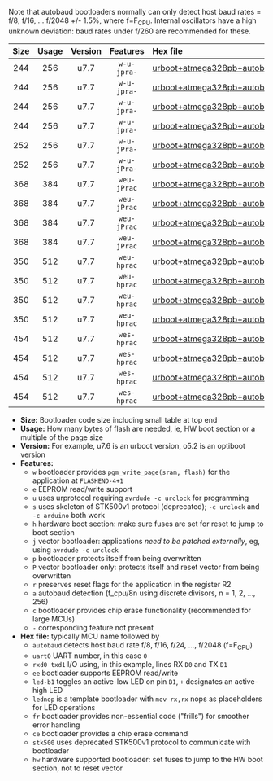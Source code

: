 Note that autobaud bootloaders normally can only detect host baud rates = f/8, f/16, ... f/2048 +/- 1.5%, where f=F<sub>CPU</sub>. Internal oscillators have a high unknown deviation: baud rates under f/260 are recommended for these.

|Size|Usage|Version|Features|Hex file|
|:-:|:-:|:-:|:-:|:--|
|244|256|u7.7|`w-u-jpra-`|[urboot+atmega328pb+autobaud_uart0_rxd0_txd1_led+b5.hex](https://raw.githubusercontent.com/stefanrueger/urboot.hex/main/mcus/atmega328pb/autobaud/urboot+atmega328pb+autobaud_uart0_rxd0_txd1_led+b5.hex)|
|244|256|u7.7|`w-u-jpra-`|[urboot+atmega328pb+autobaud_uart0_rxd0_txd1_lednop.hex](https://raw.githubusercontent.com/stefanrueger/urboot.hex/main/mcus/atmega328pb/autobaud/urboot+atmega328pb+autobaud_uart0_rxd0_txd1_lednop.hex)|
|244|256|u7.7|`w-u-jpra-`|[urboot+atmega328pb+autobaud_uart1_rxb4_txb3_led+b5.hex](https://raw.githubusercontent.com/stefanrueger/urboot.hex/main/mcus/atmega328pb/autobaud/urboot+atmega328pb+autobaud_uart1_rxb4_txb3_led+b5.hex)|
|244|256|u7.7|`w-u-jpra-`|[urboot+atmega328pb+autobaud_uart1_rxb4_txb3_lednop.hex](https://raw.githubusercontent.com/stefanrueger/urboot.hex/main/mcus/atmega328pb/autobaud/urboot+atmega328pb+autobaud_uart1_rxb4_txb3_lednop.hex)|
|252|256|u7.7|`w-u-jPra-`|[urboot+atmega328pb+autobaud_uart0_rxd0_txd1.hex](https://raw.githubusercontent.com/stefanrueger/urboot.hex/main/mcus/atmega328pb/autobaud/urboot+atmega328pb+autobaud_uart0_rxd0_txd1.hex)|
|252|256|u7.7|`w-u-jPra-`|[urboot+atmega328pb+autobaud_uart1_rxb4_txb3.hex](https://raw.githubusercontent.com/stefanrueger/urboot.hex/main/mcus/atmega328pb/autobaud/urboot+atmega328pb+autobaud_uart1_rxb4_txb3.hex)|
|368|384|u7.7|`weu-jPrac`|[urboot+atmega328pb+autobaud_uart0_rxd0_txd1_ee_led+b5_fr_ce.hex](https://raw.githubusercontent.com/stefanrueger/urboot.hex/main/mcus/atmega328pb/autobaud/urboot+atmega328pb+autobaud_uart0_rxd0_txd1_ee_led+b5_fr_ce.hex)|
|368|384|u7.7|`weu-jPrac`|[urboot+atmega328pb+autobaud_uart0_rxd0_txd1_ee_lednop_fr_ce.hex](https://raw.githubusercontent.com/stefanrueger/urboot.hex/main/mcus/atmega328pb/autobaud/urboot+atmega328pb+autobaud_uart0_rxd0_txd1_ee_lednop_fr_ce.hex)|
|368|384|u7.7|`weu-jPrac`|[urboot+atmega328pb+autobaud_uart1_rxb4_txb3_ee_led+b5_fr_ce.hex](https://raw.githubusercontent.com/stefanrueger/urboot.hex/main/mcus/atmega328pb/autobaud/urboot+atmega328pb+autobaud_uart1_rxb4_txb3_ee_led+b5_fr_ce.hex)|
|368|384|u7.7|`weu-jPrac`|[urboot+atmega328pb+autobaud_uart1_rxb4_txb3_ee_lednop_fr_ce.hex](https://raw.githubusercontent.com/stefanrueger/urboot.hex/main/mcus/atmega328pb/autobaud/urboot+atmega328pb+autobaud_uart1_rxb4_txb3_ee_lednop_fr_ce.hex)|
|350|512|u7.7|`weu-hprac`|[urboot+atmega328pb+autobaud_uart0_rxd0_txd1_ee_led+b5_fr_ce_hw.hex](https://raw.githubusercontent.com/stefanrueger/urboot.hex/main/mcus/atmega328pb/autobaud/urboot+atmega328pb+autobaud_uart0_rxd0_txd1_ee_led+b5_fr_ce_hw.hex)|
|350|512|u7.7|`weu-hprac`|[urboot+atmega328pb+autobaud_uart0_rxd0_txd1_ee_lednop_fr_ce_hw.hex](https://raw.githubusercontent.com/stefanrueger/urboot.hex/main/mcus/atmega328pb/autobaud/urboot+atmega328pb+autobaud_uart0_rxd0_txd1_ee_lednop_fr_ce_hw.hex)|
|350|512|u7.7|`weu-hprac`|[urboot+atmega328pb+autobaud_uart1_rxb4_txb3_ee_led+b5_fr_ce_hw.hex](https://raw.githubusercontent.com/stefanrueger/urboot.hex/main/mcus/atmega328pb/autobaud/urboot+atmega328pb+autobaud_uart1_rxb4_txb3_ee_led+b5_fr_ce_hw.hex)|
|350|512|u7.7|`weu-hprac`|[urboot+atmega328pb+autobaud_uart1_rxb4_txb3_ee_lednop_fr_ce_hw.hex](https://raw.githubusercontent.com/stefanrueger/urboot.hex/main/mcus/atmega328pb/autobaud/urboot+atmega328pb+autobaud_uart1_rxb4_txb3_ee_lednop_fr_ce_hw.hex)|
|454|512|u7.7|`wes-hprac`|[urboot+atmega328pb+autobaud_uart0_rxd0_txd1_ee_led+b5_fr_ce_stk500_hw.hex](https://raw.githubusercontent.com/stefanrueger/urboot.hex/main/mcus/atmega328pb/autobaud/urboot+atmega328pb+autobaud_uart0_rxd0_txd1_ee_led+b5_fr_ce_stk500_hw.hex)|
|454|512|u7.7|`wes-hprac`|[urboot+atmega328pb+autobaud_uart0_rxd0_txd1_ee_lednop_fr_ce_stk500_hw.hex](https://raw.githubusercontent.com/stefanrueger/urboot.hex/main/mcus/atmega328pb/autobaud/urboot+atmega328pb+autobaud_uart0_rxd0_txd1_ee_lednop_fr_ce_stk500_hw.hex)|
|454|512|u7.7|`wes-hprac`|[urboot+atmega328pb+autobaud_uart1_rxb4_txb3_ee_led+b5_fr_ce_stk500_hw.hex](https://raw.githubusercontent.com/stefanrueger/urboot.hex/main/mcus/atmega328pb/autobaud/urboot+atmega328pb+autobaud_uart1_rxb4_txb3_ee_led+b5_fr_ce_stk500_hw.hex)|
|454|512|u7.7|`wes-hprac`|[urboot+atmega328pb+autobaud_uart1_rxb4_txb3_ee_lednop_fr_ce_stk500_hw.hex](https://raw.githubusercontent.com/stefanrueger/urboot.hex/main/mcus/atmega328pb/autobaud/urboot+atmega328pb+autobaud_uart1_rxb4_txb3_ee_lednop_fr_ce_stk500_hw.hex)|

- **Size:** Bootloader code size including small table at top end
- **Usage:** How many bytes of flash are needed, ie, HW boot section or a multiple of the page size
- **Version:** For example, u7.6 is an urboot version, o5.2 is an optiboot version
- **Features:**
  + `w` bootloader provides `pgm_write_page(sram, flash)` for the application at `FLASHEND-4+1`
  + `e` EEPROM read/write support
  + `u` uses urprotocol requiring `avrdude -c urclock` for programming
  + `s` uses skeleton of STK500v1 protocol (deprecated); `-c urclock` and `-c arduino` both work
  + `h` hardware boot section: make sure fuses are set for reset to jump to boot section
  + `j` vector bootloader: applications *need to be patched externally*, eg, using `avrdude -c urclock`
  + `p` bootloader protects itself from being overwritten
  + `P` vector bootloader only: protects itself and reset vector from being overwritten
  + `r` preserves reset flags for the application in the register R2
  + `a` autobaud detection (f_cpu/8n using discrete divisors, n = 1, 2, ..., 256)
  + `c` bootloader provides chip erase functionality (recommended for large MCUs)
  + `-` corresponding feature not present
- **Hex file:** typically MCU name followed by
  + `autobaud` detects host baud rate f/8, f/16, f/24, ..., f/2048 (f=F<sub>CPU</sub>)
  + `uart0` UART number, in this case `0`
  + `rxd0 txd1` I/O using, in this example, lines RX `D0` and TX `D1`
  + `ee` bootloader supports EEPROM read/write
  + `led-b1` toggles an active-low LED on pin `B1`, `+` designates an active-high LED
  + `lednop` is a template bootloader with `mov rx,rx` nops as placeholders for LED operations
  + `fr` bootloader provides non-essential code ("frills") for smoother error handling
  + `ce` bootloader provides a chip erase command
  + `stk500` uses deprecated STK500v1 protocol to communicate with bootloader
  + `hw` hardware supported bootloader: set fuses to jump to the HW boot section, not to reset vector
